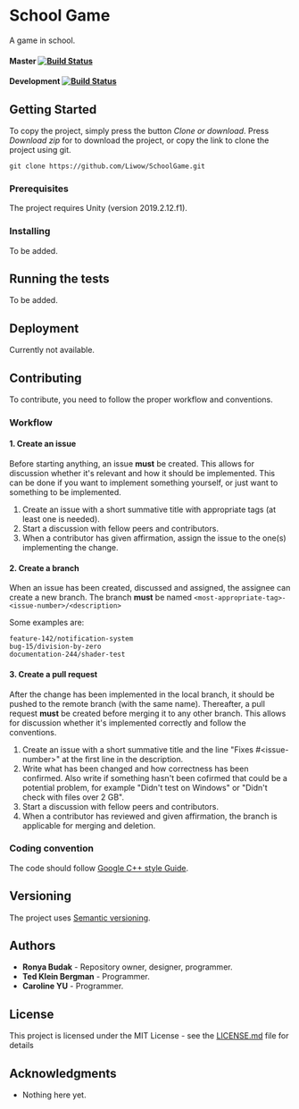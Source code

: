 # School Game
A game in school.

#### Master [![Build Status](https://travis-ci.org/Naxaes/Nax.svg?branch=master)](https://travis-ci.org/Naxaes/Nax)
#### Development [![Build Status](https://travis-ci.org/Naxaes/Nax.svg?branch=development)](https://travis-ci.org/Naxaes/Nax)


## Getting Started

To copy the project, simply press the button *Clone or download*. Press *Download zip* for to download the project, or copy the link to clone the project using git.
```
git clone https://github.com/Liwow/SchoolGame.git
```

### Prerequisites

The project requires Unity (version 2019.2.12.f1).

### Installing

To be added.

## Running the tests

To be added.


## Deployment

Currently not available.

## Contributing

To contribute, you need to follow the proper workflow and conventions.

### Workflow
#### 1. Create an issue
Before starting anything, an issue **must** be created. This allows for discussion whether it's relevant and how it should be implemented. This can be done if you want to implement something yourself, or just want to something to be implemented.
  1. Create an issue with a short summative title with appropriate tags (at least one is needed).
  2. Start a discussion with fellow peers and contributors.
  3. When a contributor has given affirmation, assign the issue to the one(s) implementing the change.

#### 2. Create a branch
When an issue has been created, discussed and assigned, the assignee can create a new branch. The branch **must** be named
```<most-appropriate-tag>-<issue-number>/<description>``` 

Some examples are:
```
feature-142/notification-system
bug-15/division-by-zero
documentation-244/shader-test
```

#### 3. Create a pull request
After the change has been implemented in the local branch, it should be pushed to the remote branch (with the same name). Thereafter, a pull request **must** be created before merging it to any other branch. This allows for discussion whether it's implemented correctly and follow the conventions.
  1. Create an issue with a short summative title and the line "Fixes #\<issue-number\>" at the first line in the description.
  2. Write what has been changed and how correctness has been confirmed. Also write if something hasn't been cofirmed that could be a potential problem, for example "Didn't test on Windows" or "Didn't check with files over 2 GB".
  3. Start a discussion with fellow peers and contributors.
  4. When a contributor has reviewed and given affirmation, the branch is applicable for merging and deletion.
    
### Coding convention
The code should follow [Google C++ style Guide](https://google.github.io/styleguide/cppguide.html#Names_and_Order_of_Includes).


## Versioning

The project uses [Semantic versioning](http://semver.org/).

## Authors

* **Ronya Budak** - Repository owner, designer, programmer.
* **Ted Klein Bergman** - Programmer.
* **Caroline YU** - Programmer.

## License

This project is licensed under the MIT License - see the [LICENSE.md](LICENSE.md) file for details

## Acknowledgments

* Nothing here yet.

